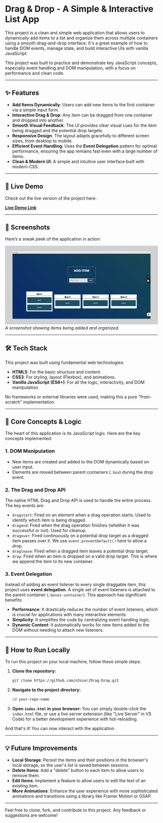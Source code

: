 # Drag & Drop - A Simple & Interactive List App

This project is a clean and simple web application that allows users to dynamically add items to a list and organize them across multiple containers using a smooth drag-and-drop interface. It's a great example of how to handle DOM events, manage state, and build interactive UIs with vanilla JavaScript.

This project was built to practice and demonstrate key JavaScript concepts, especially event handling and DOM manipulation, with a focus on performance and clean code.

---

## ✨ Features

- **Add Items Dynamically**: Users can add new items to the first container via a simple input form.
- **Interactive Drag & Drop**: Any item can be dragged from one container and dropped into another.
- **Smooth Visual Feedback**: The UI provides clear visual cues for the item being dragged and the potential drop targets.
- **Responsive Design**: The layout adapts gracefully to different screen sizes, from desktop to mobile.
- **Efficient Event Handling**: Uses the **Event Delegation** pattern for optimal performance, ensuring the app remains fast even with a large number of items.
- **Clean & Modern UI**: A simple and intuitive user interface built with modern CSS.

---

## 🚀 Live Demo

Check out the live version of the project here:

[**Live Demo Link**]([https://your-live-demo-link.com](https://dragdr0p.netlify.app/)) 

---

## 📸 Screenshots

Here’s a sneak peek of the application in action:

![App Screenshot 1](Drag-Drop.png) 
*A screenshot showing items being added and organized.*

---

## 🛠️ Tech Stack

This project was built using fundamental web technologies:

- **HTML5**: For the basic structure and content.
- **CSS3**: For styling, layout (Flexbox), and animations.
- **Vanilla JavaScript (ES6+)**: For all the logic, interactivity, and DOM manipulation.

No frameworks or external libraries were used, making this a pure "from-scratch" implementation.

---

## 🧠 Core Concepts & Logic

The heart of this application is its JavaScript logic. Here are the key concepts implemented:

### 1. DOM Manipulation
- New items are created and added to the DOM dynamically based on user input.
- Elements are moved between parent containers (`.box`) during the drop event.

### 2. The Drag and Drop API
The native HTML Drag and Drop API is used to handle the entire process. The key events are:
- `dragstart`: Fired on an element when a drag operation starts. Used to identify which item is being dragged.
- `dragend`: Fired when the drag operation finishes (whether it was successful or not). Used for cleanup.
- `dragover`: Fired continuously on a potential drop target as a dragged item passes over it. We use `event.preventDefault()` here to allow a drop.
- `dragleave`: Fired when a dragged item leaves a potential drop target.
- `drop`: Fired when an item is dropped on a valid drop target. This is where we append the item to its new container.

### 3. Event Delegation
Instead of adding an event listener to every single draggable item, this project uses **event delegation**. A single set of event listeners is attached to the parent container (`.boxes-container`). This approach has significant benefits:
- **Performance**: It drastically reduces the number of event listeners, which is crucial for applications with many interactive elements.
- **Simplicity**: It simplifies the code by centralizing event handling logic.
- **Dynamic Content**: It automatically works for new items added to the DOM without needing to attach new listeners.

---

## 🏁 How to Run Locally

To run this project on your local machine, follow these simple steps:

1.  **Clone the repository:**
    ```bash
    git clone https://github.com/n3ssar/Drag-Drop.git
    ```

2.  **Navigate to the project directory:**
    ```bash
    cd your-repo-name
    ```

3.  **Open `index.html` in your browser:**
    You can simply double-click the `index.html` file, or use a live server extension (like "Live Server" in VS Code) for a better development experience with hot-reloading.

And that's it! You can now interact with the application.

---

## 💡 Future Improvements

- **Local Storage**: Persist the items and their positions in the browser's local storage, so the user's list is saved between sessions.
- **Delete Items**: Add a "delete" button to each item to allow users to remove them.
- **Edit Items**: Implement a feature to allow users to edit the text of an existing item.
- **More Animations**: Enhance the user experience with more sophisticated animations and transitions using a library like Framer Motion or GSAP.

---

Feel free to clone, fork, and contribute to this project. Any feedback or suggestions are welcome!
